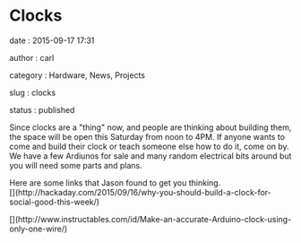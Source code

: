 Clocks
======

date
:   2015-09-17 17:31

author
:   carl

category
:   Hardware, News, Projects

slug
:   clocks

status
:   published

Since clocks are a "thing" now, and people are thinking about building
them, the space will be open this Saturday from noon to 4PM. If anyone
wants to come and build their clock or teach someone else how to do it,
come on by. We have a few Ardiunos for sale and many random electrical
bits around but you will need some parts and plans.

<div>
Here are some links that Jason found to get you thinking.

</div>
<div>
<div>
</div>
<div>
[<http://hackaday.com/2015/09/16/why-you-should-build-a-clock-for-social-good-this-week/>](http://hackaday.com/2015/09/16/why-you-should-build-a-clock-for-social-good-this-week/)

</p>
<div>
[<http://www.instructables.com/id/Make-an-accurate-Arduino-clock-using-only-one-wire/>](http://www.instructables.com/id/Make-an-accurate-Arduino-clock-using-only-one-wire/)

</div>
</div>
</div>

